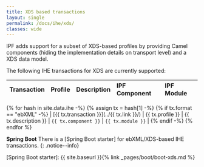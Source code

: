 ```yaml
---
title: XDS based transactions
layout: single
permalink: /docs/ihe/xds/
classes: wide
---
```


 
IPF adds support for a subset of XDS-based profiles by providing Camel components (hiding the 
 implementation details on transport level) and a XDS data model.

The following IHE transactions for XDS are currently supported:

| Transaction             | Profile          | Description           | IPF Component          |  IPF Module |
|:------------------------|:-----------------|:----------------------|:-----------------------|:------------|
{% for hash in site.data.ihe -%}
  {% assign tx = hash[1] -%}
  {% if tx.format == "ebXML" -%}
| [{{ tx.transaction }}](../{{ tx.link }}/)  | {{ tx.profile }} | {{ tx.description }}  | `{{ tx.component }}`  | `{{ tx.module }}` |
  {% endif -%}
{% endfor %}


**Spring Boot** 
There is a [Spring Boot starter] for ebXML/XDS-based IHE transactions.
{: .notice--info}

[Spring Boot starter]: {{ site.baseurl }}{% link _pages/boot/boot-xds.md %}